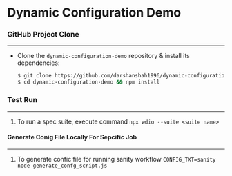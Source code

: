 # Dynamic Configuration Demo

### GitHub Project Clone

---

- Clone the `dynamic-configuration-demo` repository & install its dependencies:
  ```sh
  $ git clone https://github.com/darshanshah1996/dynamic-configuration-demo.git
  $ cd dynamic-configuration-demo && npm install
  ```

### Test Run

---

1. To run a spec suite, execute command `npx wdio --suite <suite name>`


#### Generate Conig File Locally For Sepcific Job

---

1. To generate confic file for running sanity workflow
   `CONFIG_TXT=sanity node generate_confg_script.js`

